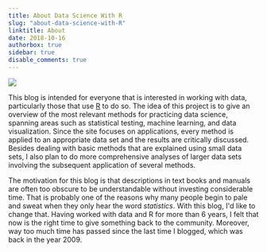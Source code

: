 ```yaml
---
title: About Data Science With R
slug: "about-data-science-with-R"
linktitle: About
date: 2018-10-16
authorbox: true
sidebar: true
disable_comments: true
---
```


<img src="/img/aboutus.jpg"/>

This blog is intended for everyone that is interested in working with data, particularly those that use [R](https://www.r-project.org/) to do so. The idea of this project is to give an overview of the most relevant methods for practicing data science, spanning areas such as statistical testing, machine learning, and data visualization. Since the site focuses on applications, every method is applied to an appropriate data set and the results are critically discussed.
Besides dealing with basic methods that are explained using small data sets, I also plan to do more comprehensive analyses of larger data sets involving the subsequent application of several methods.

The motivation for this blog is that descriptions in text books and manuals are often too obscure to be understandable without investing considerable time. That is probably one of the reasons why many people begin to pale and sweat when they only hear the word *statistics*. With this blog, I'd like to change that. Having worked with data and R for more than 6 years, I felt that now is the right time to give something back to the community. Moreover, way too much time has passed
since the last time I blogged, which was back in the year 2009.
